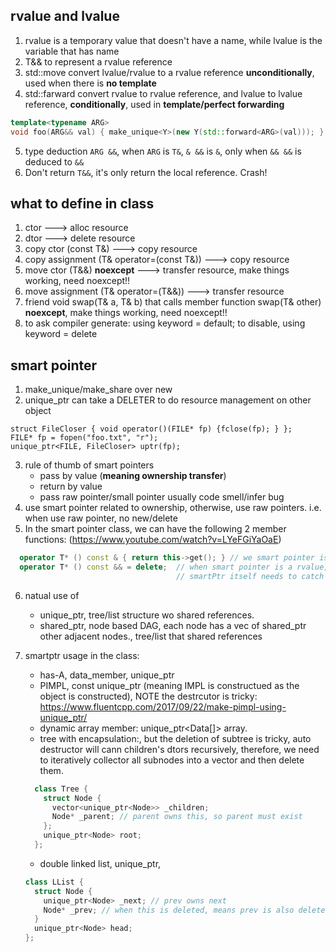 ## rvalue and lvalue
1. rvalue is a temporary value that doesn't have a name, while lvalue is the variable that has name
2. T&& to represent a rvalue reference
3. std::move convert lvalue/rvalue to a rvalue reference **unconditionally**, used when there is **no template**
4. std::farward convert rvalue to rvalue reference, and lvalue to lvalue reference, 
   **conditionally**, used in **template/perfect forwarding**

```c++
template<typename ARG>
void foo(ARG&& val) { make_unique<Y>(new Y(std::forward<ARG>(val))); }
```

5. type deduction `ARG &&`, when `ARG` is `T&`, `& &&` is `&`, only when `&& &&` is deduced to `&&`
6. Don't return `T&&`, it's only return the local reference. Crash! 

## what to define in class
1. ctor   ---> alloc resource
2. dtor   ---> delete resource
3. copy ctor (const T&)  ---> copy resource
4. copy assignment (T& operator=(const T&)) ---> copy resource 
5. move ctor (T&&) **noexcept**  ---> transfer resource, make things working, need noexcept!!
6. move assignment (T& operator=(T&&)) ---> transfer resource
7. friend void swap(T& a, T& b) that calls member function swap(T& other) **noexcept**, make things working, need noexcept!!
8. to ask compiler generate: using keyword = default; to disable, using keyword = delete

## smart pointer
1. make_unique/make_share over new
2. unique_ptr can take a DELETER to do resource management on other object
```
struct FileCloser { void operator()(FILE* fp) {fclose(fp); } };
FILE* fp = fopen("foo.txt", "r");
unique_ptr<FILE, FileCloser> uptr(fp);
```
3. rule of thumb of smart pointers
    + pass by value (**meaning ownership transfer**)
    + return by value
    + pass raw pointer/small pointer usually code smell/infer bug
4. use smart pointer related to ownership, otherwise, use raw pointers. i.e. when use raw pointer, no new/delete
5. In the smart pointer class, we can have the following 2 member functions:
    (https://www.youtube.com/watch?v=LYeFGiYaOaE)
```c++
  operator T* () const & { return this->get(); } // we smart pointer is a lvalue, get the raw pointer whenever needs
  operator T* () const && = delete;  // when smart pointer is a rvalue, we shouldn't convert to raw pointer, 
                                     // smartPtr itself needs to catch it
```
6. natual use of
    + unique_ptr, tree/list structure wo shared references. 
    + shared_ptr, node based DAG, each node has a vec of shared_ptr other adjacent nodes., tree/list that shared references
7. smartptr usage in the class:
    + has-A, data_member, unique_ptr
    + PIMPL, const unique_ptr (meaning IMPL is constructued as the object is constructed), NOTE the destrcutor is tricky: https://www.fluentcpp.com/2017/09/22/make-pimpl-using-unique_ptr/
    + dynamic array member: unique_ptr<Data[]> array.
    + tree with encapsulation:, but the deletion of subtree is tricky, auto destructor will cann children's dtors recursively, therefore, we need to iteratively collector all subnodes into a vector and then delete them.
    ```c++
      class Tree {
        struct Node {
          vector<unique_ptr<Node>> _children;
          Node* _parent; // parent owns this, so parent must exist
        };
        unique_ptr<Node> root;
      };
    ```
    
    + double linked list, unique_ptr, 
    ```c++
    class LList {
      struct Node {
        unique_ptr<Node> _next; // prev owns next
        Node* _prev; // when this is deleted, means prev is also deleted, therefore, prev is always valid
      }
      unique_ptr<Node> head;
    };
    ```
